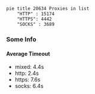 
```mermaid
pie title 20634 Proxies in list
    "HTTP" : 15174
    "HTTPS": 4442
    "SOCKS" : 3689
```

### Some Info
#### Average Timeout

- mixed: 4.4s
- http: 2.4s
- https: 7.6s
- socks: 6.4s